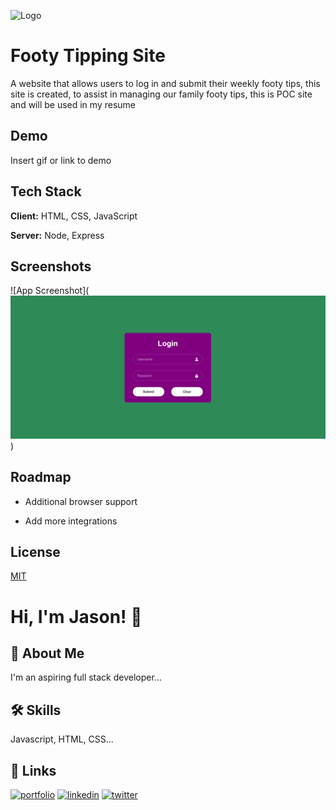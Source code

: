 ![Logo](https://dev-to-uploads.s3.amazonaws.com/uploads/articles/th5xamgrr6se0x5ro4g6.png)

# Footy Tipping Site

A website that allows users to log in and submit their weekly footy tips, this site is created, to assist in managing our family footy tips, this is POC site and will be used in my resume

## Demo

Insert gif or link to demo

## Tech Stack

**Client:** HTML, CSS, JavaScript

**Server:** Node, Express

## Screenshots

![App Screenshot](![AppPreview](/Assets/READMEAssets/SiteScreenshot.png "App Preview"))

## Roadmap

- Additional browser support

- Add more integrations

## License

[MIT](https://choosealicense.com/licenses/mit/)

# Hi, I'm Jason! 👋

## 🚀 About Me

I'm an aspiring full stack developer...

## 🛠 Skills

Javascript, HTML, CSS...

## 🔗 Links

[![portfolio](https://img.shields.io/badge/my_portfolio-000?style=for-the-badge&logo=ko-fi&logoColor=white)](https://katherineoelsner.com/)
[![linkedin](https://img.shields.io/badge/linkedin-0A66C2?style=for-the-badge&logo=linkedin&logoColor=white)](https://www.linkedin.com/)
[![twitter](https://img.shields.io/badge/twitter-1DA1F2?style=for-the-badge&logo=twitter&logoColor=white)](https://twitter.com/)

